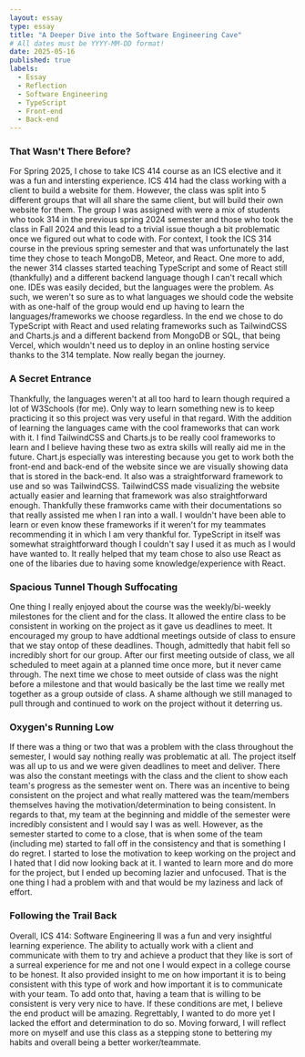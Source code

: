 ```yaml
---
layout: essay
type: essay
title: "A Deeper Dive into the Software Engineering Cave"
# All dates must be YYYY-MM-DD format!
date: 2025-05-16
published: true
labels:
  - Essay
  - Reflection
  - Software Engineering
  - TypeScript
  - Front-end
  - Back-end
---
```

### That Wasn't There Before?
For Spring 2025, I chose to take ICS 414 course as an ICS elective and it was a fun and intersting experience. ICS 414 had the class working with a client to build a website for them. However, the class was split into 5 different groups that will all share the same client, but will build their own website for them. The group I was assigned with were a mix of students who took 314 in the previous spring 2024 semester and those who took the class in Fall 2024 and this lead to a trivial issue though a bit problematic once we figured out what to code with. For context, I took the ICS 314 course in the previous spring semester and that was unfortunately the last time they chose to teach MongoDB, Meteor, and React. One more to add, the newer 314 classes started teaching TypeScript and some of React still (thankfully) and a different backend language though I can't recall which one. IDEs was easily decided, but the languages were the problem. As such, we weren't so sure as to what languages we should code the website with as one-half of the group would end up having to learn the languages/frameworks we choose regardless. In the end we chose to do TypeScript with React and used relating frameworks such as TailwindCSS and Charts.js and a different backend from MongoDB or SQL, that being Vercel, which wouldn't need us to deploy in an online hosting service thanks to the 314 template. Now really began the journey.   

### A Secret Entrance
Thankfully, the languages weren't at all too hard to learn though required a lot of W3Schools (for me). Only way to learn something new is to keep practicing it so this project was very useful in that regard. With the addition of learning the languages came with the cool frameworks that can work with it. I find TailwindCSS and Charts.js to be really cool frameworks to learn and I believe having these two as extra skills will really aid me in the future. Chart.js especially was interesting because you get to work both the front-end and back-end of the website since we are visually showing data that is stored in the back-end. It also was a straightforward framework to use and so was TailwindCSS. TailwindCSS made visualizing the website actually easier and learning that framework was also straightforward enough. Thankfully these framworks came with their documentations so that really assisted me when I ran into a wall. I wouldn't have been able to learn or even know these frameworks if it weren't for my teammates recommending it in which I am very thankful for. TypeScript in itself was somewhat straightforward though I couldn't say I used it as much as I would have wanted to. It really helped that my team chose to also use React as one of the libaries due to having some knowledge/experience with React.

### Spacious Tunnel Though Suffocating
One thing I really enjoyed about the course was the weekly/bi-weekly milestones for the client and for the class. It allowed the entire class to be consistent in working on the project as it gave us deadlines to meet. It encouraged my group to have addtional meetings outside of class to ensure that we stay ontop of these deadlines. Though, admittedly that habit fell so incredibly short for our group. After our first meeting outside of class, we all scheduled to meet again at a planned time once more, but it never came through. The next time we chose to meet outside of class was the night before a milestone and that would basically be the last time we really met together as a group outside of class. A shame although we still managed to pull through and continued to work on the project without it deterring us. 

### Oxygen's Running Low
If there was a thing or two that was a problem with the class throughout the semester, I would say nothing really was problematic at all. The project itself was all up to us and we were given deadlines to meet and deliver. There was also the constant meetings with the class and the client to show each team's progress as the semester went on. There was an incentive to being consistent on the project and what really mattered was the team/members themselves having the motivation/determination to being consistent. In regards to that, my team at the beginning and middle of the semester were incredibly consistent and I would say I was as well. However, as the semester started to come to a close, that is when some of the team (including me) started to fall off in the consistency and that is something I do regret. I started to lose the motivation to keep working on the project and I hated that I did now looking back at it. I wanted to learn more and do more for the project, but I ended up becoming lazier and unfocused. That is the one thing I had a problem with and that would be my laziness and lack of effort. 

### Following the Trail Back
Overall, ICS 414: Software Engineering II was a fun and very insightful learning experience. The ability to actually work with a client and communicate with them to try and achieve a product that they like is sort of a surreal experience for me and not one I would expect in a college course to be honest. It also provided insight to me on how important it is to being consistent with this type of work and how important it is to communicate with your team. To add onto that, having a team that is willing to be consistent is very very nice to have. If these conditions are met, I believe the end product will be amazing. Regrettably, I wanted to do more yet I lacked the effort and determination to do so. Moving forward, I will reflect more on myself and use this class as a stepping stone to bettering my habits and overall being a better worker/teammate. 
